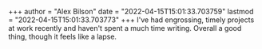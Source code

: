 +++
author = "Alex Bilson"
date = "2022-04-15T15:01:33.703759"
lastmod = "2022-04-15T15:01:33.703773"
+++
I've had engrossing, timely projects at work recently and haven't spent a much time writing. Overall a good thing, though it feels like a lapse.